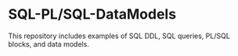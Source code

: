 # SQL-PL/SQL-DataModels

This repository includes examples of SQL DDL, SQL queries, PL/SQL blocks, and data models.
